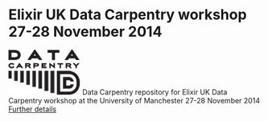 Elixir UK Data Carpentry workshop 27-28 November 2014
==================
![Data Carpentry logo](https://raw.githubusercontent.com/datacarpentry/logos/master/DC1_logo_small.png "Data Carpentry logo")
Data Carpentry repository for Elixir UK Data Carpentry workshop at the University of Manchester
27-28 November 2014
[Further details](http://apawlik.github.io/2014-11-27-elixiruk-manchester)



